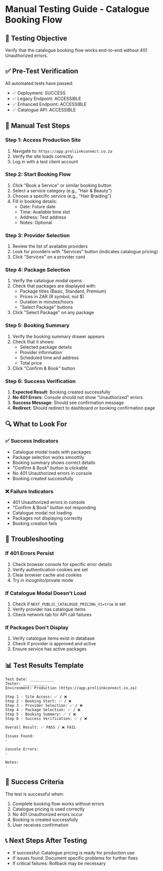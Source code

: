 # Manual Testing Guide - Catalogue Booking Flow

## 🎯 **Testing Objective**
Verify that the catalogue booking flow works end-to-end without 401 Unauthorized errors.

## ✅ **Pre-Test Verification**
All automated tests have passed:
- ✅ Deployment: SUCCESS
- ✅ Legacy Endpoint: ACCESSIBLE  
- ✅ Enhanced Endpoint: ACCESSIBLE
- ✅ Catalogue API: ACCESSIBLE

## 🧪 **Manual Test Steps**

### **Step 1: Access Production Site**
1. Navigate to: `https://app.proliinkconnect.co.za`
2. Verify the site loads correctly
3. Log in with a test client account

### **Step 2: Start Booking Flow**
1. Click "Book a Service" or similar booking button
2. Select a service category (e.g., "Hair & Beauty")
3. Choose a specific service (e.g., "Hair Braiding")
4. Fill in booking details:
   - Date: Future date
   - Time: Available time slot
   - Address: Test address
   - Notes: Optional

### **Step 3: Provider Selection**
1. Review the list of available providers
2. Look for providers with "Services" button (indicates catalogue pricing)
3. Click "Services" on a provider card

### **Step 4: Package Selection**
1. Verify the catalogue modal opens
2. Check that packages are displayed with:
   - Package titles (Basic, Standard, Premium)
   - Prices in ZAR (R symbol, not $)
   - Duration in minutes/hours
   - "Select Package" buttons
3. Click "Select Package" on any package

### **Step 5: Booking Summary**
1. Verify the booking summary drawer appears
2. Check that it shows:
   - Selected package details
   - Provider information
   - Scheduled time and address
   - Total price
3. Click "Confirm & Book" button

### **Step 6: Success Verification**
1. **Expected Result**: Booking created successfully
2. **No 401 Errors**: Console should not show "Unauthorized" errors
3. **Success Message**: Should see confirmation message
4. **Redirect**: Should redirect to dashboard or booking confirmation page

## 🔍 **What to Look For**

### **✅ Success Indicators**
- Catalogue modal loads with packages
- Package selection works smoothly
- Booking summary shows correct details
- "Confirm & Book" button is clickable
- No 401 Unauthorized errors in console
- Booking created successfully

### **❌ Failure Indicators**
- 401 Unauthorized errors in console
- "Confirm & Book" button not responding
- Catalogue modal not loading
- Packages not displaying correctly
- Booking creation fails

## 🐛 **Troubleshooting**

### **If 401 Errors Persist**
1. Check browser console for specific error details
2. Verify authentication cookies are set
3. Clear browser cache and cookies
4. Try in incognito/private mode

### **If Catalogue Modal Doesn't Load**
1. Check if `NEXT_PUBLIC_CATALOGUE_PRICING_V1=true` is set
2. Verify provider has catalogue items
3. Check network tab for API call failures

### **If Packages Don't Display**
1. Verify catalogue items exist in database
2. Check if provider is approved and active
3. Ensure service has active packages

## 📊 **Test Results Template**

```
Test Date: ___________
Tester: ___________
Environment: Production (https://app.proliinkconnect.co.za)

Step 1 - Site Access: ✅ / ❌
Step 2 - Booking Start: ✅ / ❌  
Step 3 - Provider Selection: ✅ / ❌
Step 4 - Package Selection: ✅ / ❌
Step 5 - Booking Summary: ✅ / ❌
Step 6 - Success Verification: ✅ / ❌

Overall Result: ✅ PASS / ❌ FAIL

Issues Found:
- 

Console Errors:
- 

Notes:
- 
```

## 🎉 **Success Criteria**
The test is successful when:
1. Complete booking flow works without errors
2. Catalogue pricing is used correctly
3. No 401 Unauthorized errors occur
4. Booking is created successfully
5. User receives confirmation

## 📞 **Next Steps After Testing**
- If successful: Catalogue pricing is ready for production use
- If issues found: Document specific problems for further fixes
- If critical failures: Rollback may be necessary
